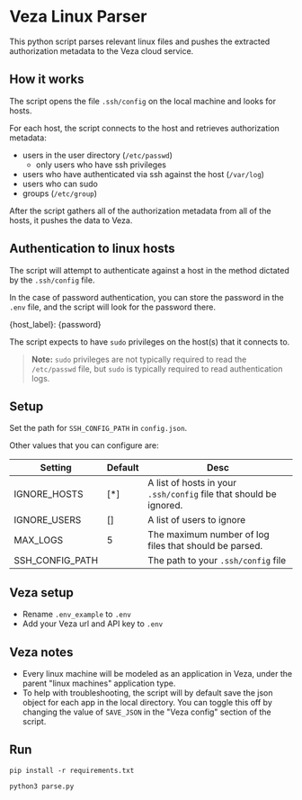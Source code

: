 # Veza Linux Parser

This python script parses relevant linux files and pushes the extracted authorization metadata to the Veza cloud service.

## How it works

The script opens the file `.ssh/config` on the local machine and looks for hosts.

For each host, the script connects to the host and retrieves authorization metadata:

* users in the user directory (`/etc/passwd`)
    * only users who have ssh privileges
* users who have authenticated via ssh against the host (`/var/log`)
* users who can sudo
* groups (`/etc/group`)

After the script gathers all of the authorization metadata from all of the hosts, it pushes the data to Veza.

## Authentication to linux hosts

The script will attempt to authenticate against a host in the method dictated by the `.ssh/config` file.

In the case of password authentication, you can store the password in the `.env` file, and the script will look for the password there.

{host_label}: {password}

The script expects to have `sudo` privileges on the host(s) that it connects to.

> **Note:** `sudo` privileges are not typically required to read the `/etc/passwd` file, but `sudo` is typically required to read authentication logs.

## Setup

Set the path for `SSH_CONFIG_PATH` in `config.json`.

Other values that you can configure are:

|Setting|Default|Desc|
|---------|---------|------|
|IGNORE_HOSTS|[*]|A list of hosts in your `.ssh/config` file that should be ignored.|
|IGNORE_USERS|[]|A list of users to ignore|
|MAX_LOGS|5|The maximum number of log files that should be parsed.|
|SSH_CONFIG_PATH||The path to your `.ssh/config` file|

## Veza setup

* Rename `.env_example` to `.env`
* Add your Veza url and API key to `.env`

## Veza notes

* Every linux machine will be modeled as an application in Veza, under the parent "linux machines" application type.
* To help with troubleshooting, the script will by default save the json object for each app in the local directory. You can toggle this off by changing the value of `SAVE_JSON` in the "Veza config" section of the script.

## Run

`pip install -r requirements.txt`

`python3 parse.py`
